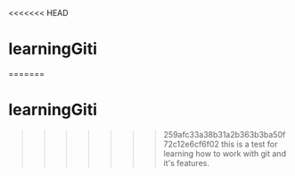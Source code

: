 <<<<<<< HEAD
# learningGiti  

=======
# learningGiti
>>>>>>> 259afc33a38b31a2b363b3ba50f72c12e6cf6f02
this is a test for learning how to work with git and it's features.
